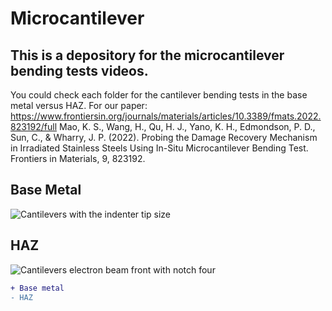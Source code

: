 # Microcantilever

## This is a depository for the microcantilever bending tests videos.
You could check each folder for the cantilever bending tests in the base metal versus HAZ. 
For our paper:
https://www.frontiersin.org/journals/materials/articles/10.3389/fmats.2022.823192/full
Mao, K. S., Wang, H., Qu, H. J., Yano, K. H., Edmondson, P. D., Sun, C., & Wharry, J. P. (2022). Probing the Damage Recovery Mechanism in Irradiated Stainless Steels Using In-Situ Microcantilever Bending Test. Frontiers in Materials, 9, 823192.



## Base Metal
![Cantilevers with the indenter tip size](https://user-images.githubusercontent.com/58833084/147602080-06635f0c-5a4c-48a8-9472-dcbb8c013a80.png)

## HAZ
![Cantilevers electron beam front with notch four](https://user-images.githubusercontent.com/58833084/147602000-8497aa3f-baa6-459c-8e8e-8355a4775d72.png)

```diff
+ Base metal 
- HAZ
```
